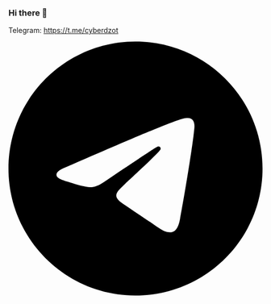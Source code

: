 ### Hi there 👋

Telegram: [](https://t.me/cyberdzot)https://t.me/cyberdzot
<div id="badges">
  <a href="[your-linkedin-URL](https://t.me/cyberdzot)">
    <!--     <img src="" alt="telegram"/> -->
    <svg xmlns="http://www.w3.org/2000/svg" xmlns:xlink="http://www.w3.org/1999/xlink" version="1.1" id="Capa_1" x="0px" y="0px" viewBox="0 0 24 24" style="enable-background:new 0 0 24 24;" xml:space="preserve" width="512" height="512">
    <g id="Artboard">
    	<path style="fill-rule:evenodd;clip-rule:evenodd;" d="M12,0C5.373,0,0,5.373,0,12s5.373,12,12,12s12-5.373,12-12S18.627,0,12,0z    M17.562,8.161c-0.18,1.897-0.962,6.502-1.359,8.627c-0.168,0.9-0.5,1.201-0.82,1.23c-0.697,0.064-1.226-0.461-1.901-0.903   c-1.056-0.692-1.653-1.123-2.678-1.799c-1.185-0.781-0.417-1.21,0.258-1.911c0.177-0.184,3.247-2.977,3.307-3.23   c0.007-0.032,0.015-0.15-0.056-0.212s-0.174-0.041-0.248-0.024c-0.106,0.024-1.793,1.139-5.062,3.345   c-0.479,0.329-0.913,0.489-1.302,0.481c-0.428-0.009-1.252-0.242-1.865-0.442c-0.751-0.244-1.349-0.374-1.297-0.788   c0.027-0.216,0.324-0.437,0.892-0.663c3.498-1.524,5.831-2.529,6.998-3.015c3.333-1.386,4.025-1.627,4.477-1.635   C17.472,7.214,17.608,7.681,17.562,8.161z"/>
    </g>
    </svg>
  </a>
</div>
